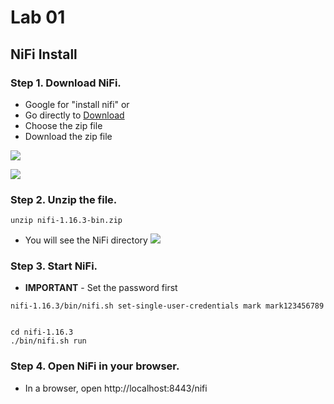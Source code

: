 # Lab 01
## NiFi Install

### Step 1. Download NiFi.

* Google for "install nifi" or
* Go directly to [Download](https://nifi.apache.org/download.html)
* Choose the zip file
* Download the zip file


![](images/17.png)


![](images/18.png)

### Step 2. Unzip the file.

```shell
unzip nifi-1.16.3-bin.zip 
```

* You will see the NiFi directory
![](images/19.png)

### Step 3. Start NiFi.

* **IMPORTANT** - Set the password first
```shell
nifi-1.16.3/bin/nifi.sh set-single-user-credentials mark mark123456789
```

```shell

cd nifi-1.16.3
./bin/nifi.sh run
```

### Step 4. Open NiFi in your browser.

* In a browser, open http://localhost:8443/nifi









